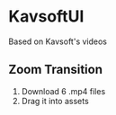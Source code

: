 # KavsoftUI
Based on Kavsoft's videos

## Zoom Transition
1. Download 6 .mp4 files
2. Drag it into assets
